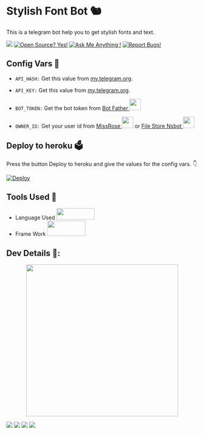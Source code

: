 # Stylish Font Bot 🐿
This is a telegram bot help you to get stylish fonts and text.

<a href="https://t.me/akimaxmovies"><img src="https://img.shields.io/badge/Telegram-blue.svg?logo=telegram"></a>
[![Open Source? Yes!](https://badgen.net/badge/Open%20Source%20%3F/Yes/yellow?icon=github)](https://github.com/Shinigamibots5/Stylish-Text)
[![Ask Me Anything !](https://img.shields.io/badge/🤔%20Ask%20me-anything-1abc9c.svg)](https://t.me/Bae_wafaaa)
[![Report Bugs!](https://badgen.net/badge/🐞%20Report%20/Bugs/red)](https://telegram.dog/Bae_wafaaa)

## Config Vars 🤖

- `API_HASH:` Get this value from [my.telegram.org](https://my.telegram.org).

- `API_KEY:` Get this value from [my.telegram.org](https://my.telegram.org).

- `BOT_TOKEN:` Get the bot token from [Bot Father <img src="https://telegra.ph/file/8d80c13110506bf1cb58e.jpg" width="30" height="30">](https://telegram.dog/BotFather)

- `OWNER_ID:` Get your user id from [MissRose <img src="https://telegra.ph/file/0a36032bd2221c8d4209d.jpg" width="30" height="30">](https://telegram.dog/MissRose_bot) or [File Store Nsbot <img src="https://telegra.ph/file/bdd3352951be090a56590.jpg" width="30" height="30">](https://telegram.dog/FileStore_Nsbot)

## Deploy to heroku 🗳
Press the button Deploy to heroku and give the values for the config vars. 👇

[![Deploy](https://www.herokucdn.com/deploy/button.svg)](https://heroku.com/deploy?template=https://github.com/Shinigamibots5/Stylish-Text)

## Tools Used 🧰
- Language Used [<img src="https://telegra.ph/file/960ed8709acaf8c68b894.jpg" width="100" height="30">](https://www.python.org/)
- Frame Work [<img src="https://telegra.ph/file/804f06d1590f7619a63ed.jpg" width="100" height="40">](https://github.com/pyrogram/pyrogram)

## Dev Details 👤:
<p align="middle">
<img src="https://te.legra.ph/file/084a90dde3b1e39fe5c9a.jpg" width="400"></a></p
<p align="center">
<img src="https://badgen.net/badge/Name/BAEWAFAAA/FF33FF?icon=awesome&labelColor=0080FF"></a>
<img src="https://badgen.net/badge/Skills/python/purple?icon=terminal&labelColor=red"></a>
<a href="https://telegram.dog/Bae_wafaaa"><img src="https://img.shields.io/badge/Telegram-Link-blue.svg?logo=telegram"></a>
<a href="https://github.com/Shinigamibots5"><img src="https://badgen.net/badge/Follow%20on%20/GitHub/80FF00?icon=github&labelColor=black"></a>
<p align="left">
</p>

